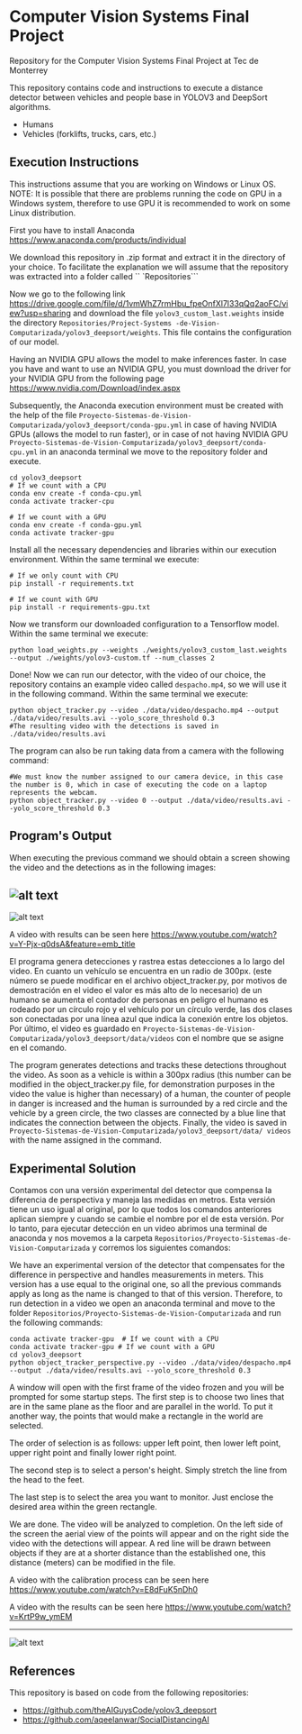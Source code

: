 # Computer Vision Systems Final Project
Repository for the Computer Vision Systems Final Project at Tec de Monterrey

This repository contains code and instructions to execute a distance detector between vehicles and people base in YOLOV3 and DeepSort algorithms.
<ul>
  <li> Humans</li>
  <li> Vehicles (forklifts, trucks, cars, etc.)</li>
</ul>

## Execution Instructions
This instructions assume that you are working on Windows or Linux OS.
NOTE: It is possible that there are problems running the code on GPU in a Windows system, therefore to use GPU it is recommended to work on some Linux distribution.

First you have to install Anaconda https://www.anaconda.com/products/individual

We download this repository in .zip format and extract it in the directory of your choice. To facilitate the explanation we will assume that the repository was extracted into a folder called `` `Repositories```

Now we go to the following link https://drive.google.com/file/d/1vmWhZ7rmHbu_fpeOnfXl7l33qQq2aoFC/view?usp=sharing and download the file ```yolov3_custom_last.weights``` inside the directory ```Repositories/Project-Systems -de-Vision-Computarizada/yolov3_deepsort/weights```. This file contains the configuration of our model.

Having an NVIDIA GPU allows the model to make inferences faster. In case you have and want to use an NVIDIA GPU, you must download the driver for your NVIDIA GPU from the following page https://www.nvidia.com/Download/index.aspx

Subsequently, the Anaconda execution environment must be created with the help of the file ```Proyecto-Sistemas-de-Vision-Computarizada/yolov3_deepsort/conda-gpu.yml``` in case of having NVIDIA GPUs (allows the model to run faster), or in case of not having NVIDIA GPU ```Proyecto-Sistemas-de-Vision-Computarizada/yolov3_deepsort/conda-cpu.yml``` in an anaconda terminal we move to the repository folder and execute.

```
cd yolov3_deepsort
# If we count with a CPU
conda env create -f conda-cpu.yml
conda activate tracker-cpu

# If we count with a GPU
conda env create -f conda-gpu.yml
conda activate tracker-gpu
```

Install all the necessary dependencies and libraries within our execution environment. Within the same terminal we execute:
```
# If we only count with CPU
pip install -r requirements.txt

# If we count with GPU
pip install -r requirements-gpu.txt
```
Now we transform our downloaded configuration to a Tensorflow model. Within the same terminal we execute:
```
python load_weights.py --weights ./weights/yolov3_custom_last.weights --output ./weights/yolov3-custom.tf --num_classes 2
```

Done! Now we can run our detector, with the video of our choice, the repository contains an example video called ```despacho.mp4```, so we will use it in the following command. Within the same terminal we execute:
```
python object_tracker.py --video ./data/video/despacho.mp4 --output ./data/video/results.avi --yolo_score_threshold 0.3
#The resulting video with the detections is saved in ./data/video/results.avi
```

The program can also be run taking data from a camera with the following command:
```
#We must know the number assigned to our camera device, in this case the number is 0, which in case of executing the code on a laptop represents the webcam.
python object_tracker.py --video 0 --output ./data/video/results.avi --yolo_score_threshold 0.3
```
## Program's Output
When executing the previous command we should obtain a screen showing the video and the detections as in the following images:

![alt text](https://github.com/Magraz/Proyecto-Sistemas-de-Vision-Computarizada/blob/master/images/example.PNG "Ejemplo 1")
---
![alt text](https://github.com/Magraz/Proyecto-Sistemas-de-Vision-Computarizada/blob/master/images/example2.PNG "Ejemplo 2")

A video with results can be seen here https://www.youtube.com/watch?v=Y-Pjx-q0dsA&feature=emb_title

El programa genera detecciones y rastrea estas detecciones a lo largo del video. En cuanto un vehículo se encuentra en un radio de 300px. (este número se puede modificar en el archivo object_tracker.py, por motivos de demostración en el video el valor es más alto de lo necesario) de un humano se aumenta el contador de personas en peligro  el humano es rodeado por un círculo rojo y el vehículo por un círculo verde, las dos clases son conectadas por una línea azul que indica la conexión entre los objetos. Por último, el video es guardado en `Proyecto-Sistemas-de-Vision-Computarizada/yolov3_deepsort/data/videos` con el nombre que se asigne en el comando.

The program generates detections and tracks these detections throughout the video. As soon as a vehicle is within a 300px radius (this number can be modified in the object_tracker.py file, for demonstration purposes in the video the value is higher than necessary) of a human, the counter of people in danger is increased and the human is surrounded by a red circle and the vehicle by a green circle, the two classes are connected by a blue line that indicates the connection between the objects. Finally, the video is saved in `Proyecto-Sistemas-de-Vision-Computarizada/yolov3_deepsort/data/ videos` with the name assigned in the command.

## Experimental Solution
Contamos con una versión experimental del detector que compensa la diferencia de perspectiva y maneja las medidas en metros.
Esta versión tiene un uso igual al original, por lo que todos los comandos anteriores aplican siempre y cuando se cambie el nombre por el de esta versión. Por lo tanto, para ejecutar detección en un video abrimos una terminal de anaconda y nos movemos a la carpeta ```Repositorios/Proyecto-Sistemas-de-Vision-Computarizada``` y corremos los siguientes comandos:

We have an experimental version of the detector that compensates for the difference in perspective and handles measurements in meters.
This version has a use equal to the original one, so all the previous commands apply as long as the name is changed to that of this version. Therefore, to run detection in a video we open an anaconda terminal and move to the folder ```Repositorios/Proyecto-Sistemas-de-Vision-Computarizada``` and run the following commands:

```
conda activate tracker-gpu  # If we count with a CPU
conda activate tracker-gpu # If we count with a GPU
cd yolov3_deepsort
python object_tracker_perspective.py --video ./data/video/despacho.mp4 --output ./data/video/results.avi --yolo_score_threshold 0.3
```
A window will open with the first frame of the video frozen and you will be prompted for some startup steps.
The first step is to choose two lines that are in the same plane as the floor and are parallel in the world. To put it another way, the points that would make a rectangle in the world are selected.

The order of selection is as follows: upper left point, then lower left point, upper right point and finally lower right point.

The second step is to select a person's height. Simply stretch the line from the head to the feet.

The last step is to select the area you want to monitor. Just enclose the desired area within the green rectangle.

We are done. The video will be analyzed to completion. On the left side of the screen the aerial view of the points will appear and on the right side the video with the detections will appear. A red line will be drawn between objects if they are at a shorter distance than the established one, this distance (meters) can be modified in the file.

A video with the calibration process can be seen here https://www.youtube.com/watch?v=E8dFuK5nDh0

A video with the results can be seen here https://www.youtube.com/watch?v=KrtP9w_ymEM

---
![alt text](https://github.com/Magraz/Proyecto-Sistemas-de-Vision-Computarizada/blob/master/images/example3.PNG "Ejemplo 3")

## References
This repository is based on code from the following repositories:
* https://github.com/theAIGuysCode/yolov3_deepsort
* https://github.com/aqeelanwar/SocialDistancingAI

